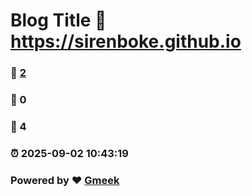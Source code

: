 # Blog Title :link: https://sirenboke.github.io 
### :page_facing_up: [2](https://sirenboke.github.io/tag.html) 
### :speech_balloon: 0 
### :hibiscus: 4 
### :alarm_clock: 2025-09-02 10:43:19 
### Powered by :heart: [Gmeek](https://github.com/Meekdai/Gmeek)
